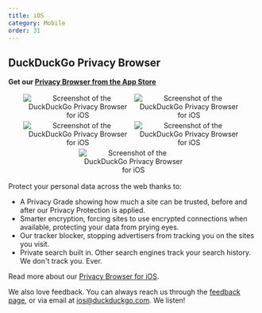 ```yaml
---
title: iOS
category: Mobile
order: 31
---
```

<head><style>
.screenshots {
  text-align: center;
}
.screenshots img {
  margin: 2px;
  max-width: 220px;
}
</style></head><h2>DuckDuckGo Privacy Browser</h2>

<p><strong>Get our <a href="https://itunes.apple.com/us/app/duckduckgo-search-stories/id663592361">Privacy Browser from the App Store</a></strong></p>

<p class="screenshots">
  <img alt="Screenshot of the DuckDuckGo Privacy Browser for iOS" src="../images/21f7744514bad221ad0f8a766bdd2824.jpg"><img alt="Screenshot of the DuckDuckGo Privacy Browser for iOS" src="../images/5c8409e322afc6bb8ba1ad6f70e61faa.jpg"><img alt="Screenshot of the DuckDuckGo Privacy Browser for iOS" src="../images/5d390db8fea3bde1d347ddcb1ee505ca.jpg"><img alt="Screenshot of the DuckDuckGo Privacy Browser for iOS" src="../images/fee84e7838000692cc17f63b809f86b9.jpg"><img alt="Screenshot of the DuckDuckGo Privacy Browser for iOS" src="../images/b8a3faa1bab69ac6f2b595c07cf86348.jpg"></p>

<p>Protect your personal data across the web thanks to:</p>

<ul><li>A Privacy Grade showing how much a site can be trusted, before and after our Privacy Protection is applied.</li>
  <li>Smarter encryption, forcing sites to use encrypted connections when available, protecting your data from prying eyes.</li>
  <li>Our tracker blocker, stopping advertisers from tracking you on the sites you visit.</li>
  <li>Private search built in. Other search engines track your search history. We don't track you. Ever.</li>
</ul><p>Read more about our <a href="https://duckduckgo.com/app">Privacy Browser for iOS</a>.</p>

<p>We also love feedback. You can always reach us through the <a href="https://duckduckgo.com/feedback">feedback page</a>, or via email at <a href="mailto:ios@duckduckgo.com">ios@duckduckgo.com</a>. We listen!</p>